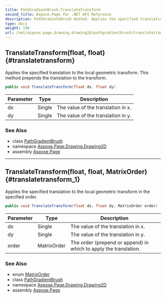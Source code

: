 ```yaml
---
title: PathGradientBrush.TranslateTransform
second_title: Aspose.Page for .NET API Reference
description: PathGradientBrush method. Applies the specified translation to the local geometric transform. This method prepends the translation to the transform
type: docs
weight: 190
url: /net/aspose.page.drawing.drawing2d/pathgradientbrush/translatetransform/
---
```

## TranslateTransform(float, float) {#translatetransform}

Applies the specified translation to the local geometric transform. This method prepends the translation to the transform.

```csharp
public void TranslateTransform(float dx, float dy)
```

| Parameter | Type | Description |
| --- | --- | --- |
| dx | Single | The value of the translation in x. |
| dy | Single | The value of the translation in y. |

### See Also

* class [PathGradientBrush](../)
* namespace [Aspose.Page.Drawing.Drawing2D](../../pathgradientbrush/)
* assembly [Aspose.Page](../../../)

---

## TranslateTransform(float, float, MatrixOrder) {#translatetransform_1}

Applies the specified translation to the local geometric transform in the specified order.

```csharp
public void TranslateTransform(float dx, float dy, MatrixOrder order)
```

| Parameter | Type | Description |
| --- | --- | --- |
| dx | Single | The value of the translation in x. |
| dy | Single | The value of the translation in y. |
| order | MatrixOrder | The order (prepend or append) in which to apply the translation. |

### See Also

* enum [MatrixOrder](../../matrixorder/)
* class [PathGradientBrush](../)
* namespace [Aspose.Page.Drawing.Drawing2D](../../pathgradientbrush/)
* assembly [Aspose.Page](../../../)


